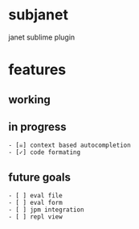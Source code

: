 # subjanet

janet sublime plugin

# features
  ## working
  ## in progress
    - [☠] context based autocompletion
    - [✓] code formating
  ## future goals
    - [ ] eval file
    - [ ] eval form
    - [ ] jpm integration
    - [ ] repl view
